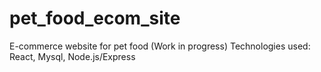 # pet_food_ecom_site
E-commerce website for pet food (Work in progress) 
Technologies used: React, Mysql, Node.js/Express
